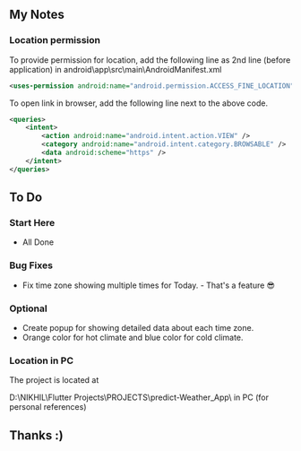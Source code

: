 ## My Notes

### Location permission

To provide permission for location, add the following line as 2nd line (before application) in android\app\src\main\AndroidManifest.xml

```xml
<uses-permission android:name="android.permission.ACCESS_FINE_LOCATION"/> 
```

To open link in browser, add the following line next to the above code.

```xml
<queries>
    <intent>
        <action android:name="android.intent.action.VIEW" />
        <category android:name="android.intent.category.BROWSABLE" />
        <data android:scheme="https" />
    </intent>
</queries>
```

## To Do

### Start Here
* All Done

### Bug Fixes
* Fix time zone showing multiple times for Today. - That's a feature 😎

### Optional
* Create popup for showing detailed data about each time zone.
* Orange color for hot climate and blue color for cold climate.

### Location in PC
The project is located at

D:\NIKHIL\Flutter Projects\PROJECTS\predict-Weather_App\ in PC (for personal references)


## Thanks :)
